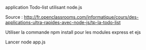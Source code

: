 application Todo-list utilisant node.js

Source : http://fr.openclassrooms.com/informatique/cours/des-applications-ultra-rapides-avec-node-js/tp-la-todo-list

Utiliser la commande npm install pour les modules express et ejs

Lancer node app.js